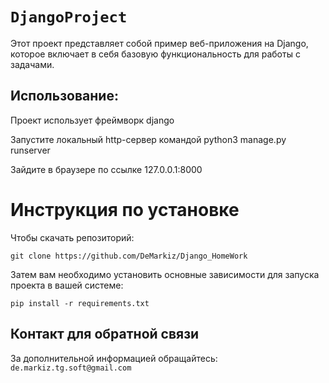 # `DjangoProject`

Этот проект представляет собой пример веб-приложения на Django, которое включает в себя базовую функциональность для работы с задачами.

## Использование:
Проект использует фреймворк django

Запустите локальный http-сервер командой python3 manage.py runserver

Зайдите в браузере по ссылке 127.0.0.1:8000

# Инструкция по установке
Чтобы скачать репозиторий:

`git clone https://github.com/DeMarkiz/Django_HomeWork`

Затем вам необходимо установить основные зависимости для запуска проекта в вашей системе:

```pip install -r requirements.txt```

## Контакт для обратной связи
За дополнительной информацией обращайтесь: `de.markiz.tg.soft@gmail.com`